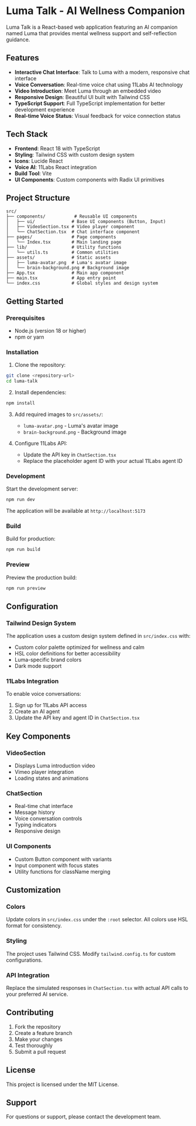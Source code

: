 # Luma Talk - AI Wellness Companion

Luma Talk is a React-based web application featuring an AI companion named Luma that provides mental wellness support and self-reflection guidance.

## Features

- **Interactive Chat Interface**: Talk to Luma with a modern, responsive chat interface
- **Voice Conversation**: Real-time voice chat using 11Labs AI technology
- **Video Introduction**: Meet Luma through an embedded video
- **Responsive Design**: Beautiful UI built with Tailwind CSS
- **TypeScript Support**: Full TypeScript implementation for better development experience
- **Real-time Voice Status**: Visual feedback for voice connection status

## Tech Stack

- **Frontend**: React 18 with TypeScript
- **Styling**: Tailwind CSS with custom design system
- **Icons**: Lucide React
- **Voice AI**: 11Labs React integration
- **Build Tool**: Vite
- **UI Components**: Custom components with Radix UI primitives

## Project Structure

```
src/
├── components/           # Reusable UI components
│   ├── ui/              # Base UI components (Button, Input)
│   ├── VideoSection.tsx # Video player component
│   └── ChatSection.tsx  # Chat interface component
├── pages/               # Page components
│   └── Index.tsx        # Main landing page
├── lib/                 # Utility functions
│   └── utils.ts         # Common utilities
├── assets/              # Static assets
│   ├── luma-avatar.png  # Luma's avatar image
│   └── brain-background.png # Background image
├── App.tsx              # Main app component
├── main.tsx             # App entry point
└── index.css            # Global styles and design system
```

## Getting Started

### Prerequisites

- Node.js (version 18 or higher)
- npm or yarn

### Installation

1. Clone the repository:
```bash
git clone <repository-url>
cd luma-talk
```

2. Install dependencies:
```bash
npm install
```

3. Add required images to `src/assets/`:
   - `luma-avatar.png` - Luma's avatar image
   - `brain-background.png` - Background image

4. Configure 11Labs API:
   - Update the API key in `ChatSection.tsx`
   - Replace the placeholder agent ID with your actual 11Labs agent ID

### Development

Start the development server:
```bash
npm run dev
```

The application will be available at `http://localhost:5173`

### Build

Build for production:
```bash
npm run build
```

### Preview

Preview the production build:
```bash
npm run preview
```

## Configuration

### Tailwind Design System

The application uses a custom design system defined in `src/index.css` with:
- Custom color palette optimized for wellness and calm
- HSL color definitions for better accessibility
- Luma-specific brand colors
- Dark mode support

### 11Labs Integration

To enable voice conversations:
1. Sign up for 11Labs API access
2. Create an AI agent
3. Update the API key and agent ID in `ChatSection.tsx`

## Key Components

### VideoSection
- Displays Luma introduction video
- Vimeo player integration
- Loading states and animations

### ChatSection
- Real-time chat interface
- Message history
- Voice conversation controls
- Typing indicators
- Responsive design

### UI Components
- Custom Button component with variants
- Input component with focus states
- Utility functions for className merging

## Customization

### Colors
Update colors in `src/index.css` under the `:root` selector. All colors use HSL format for consistency.

### Styling
The project uses Tailwind CSS. Modify `tailwind.config.ts` for custom configurations.

### API Integration
Replace the simulated responses in `ChatSection.tsx` with actual API calls to your preferred AI service.

## Contributing

1. Fork the repository
2. Create a feature branch
3. Make your changes
4. Test thoroughly
5. Submit a pull request

## License

This project is licensed under the MIT License.

## Support

For questions or support, please contact the development team.

